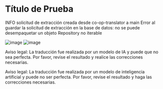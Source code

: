 # Título de Prueba

INFO solicitud de extracción creada desde co-op-translator a main
Error al guardar la solicitud de extracción en la base de datos: no se puede desempaquetar un objeto Repository no iterable

![image](https://upload.wikimedia.org/wikipedia/commons/thumb/7/77/Google_Images_2015_logo.svg/1200px-Google_Images_2015_logo.svg.png)
![image](https://upload.wikimedia.org/wikipedia/commons/thumb/7/77/Google_Images_2015_logo.svg/1200px-Google_Images_2015_logo.svg.png)


Aviso legal: La traducción fue realizada por un modelo de IA y puede que no sea perfecta. Por favor, revise el resultado y realice las correcciones necesarias.

Aviso legal: La traducción fue realizada por un modelo de inteligencia artificial y puede no ser perfecta. Por favor, revise el resultado y haga las correcciones necesarias.